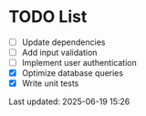 # TODO List

- [ ] Update dependencies
- [ ] Add input validation
- [ ] Implement user authentication
- [x] Optimize database queries
- [x] Write unit tests

Last updated: 2025-06-19 15:26
